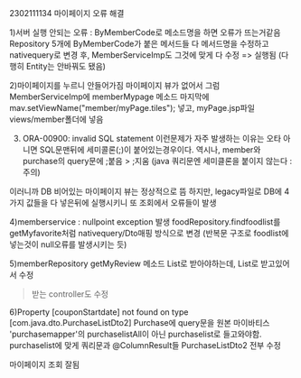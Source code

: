 2302111134
마이페이지 오류 해결

1)서버 실행 안되는 오류 : ByMemberCode로 메소드명을 하면 오류가 뜨는거같음
Repository 5개에 ByMemberCode가 붙은 메서드들 다 메서드명을 수정하고
nativequery로 변경 후, MemberServiceImp도 그것에 맞게 다 수정 => 실행됨
(다행히 Entity는 안바꿔도 됐음)

2)마이페이지를 누르니 안들어가짐
마이페이지 뷰가 없어서 그럼
MemberServiceImp에 memberMypage 메소드 마지막에
mav.setViewName("member/myPage.tiles"); 넣고,
myPage.jsp파일 views/member폴더에 넣음 

3) ORA-00900: invalid SQL statement
이런문제가 자주 발생하는 이유는 오타 아니면 SQL문맨뒤에 세미콜론(;)이 붙어있는경우이다.
역시나, member와 purchase의 query문에 ;붙음 > ;지움
(java 쿼리문엔 세미클론을 붙이지 않는다 : 주의)

이러니까 DB 비어있는 마이페이지 뷰는 정상적으로 뜸
하지만, legacy파일로 DB에 4가지 값들을 다 넣은뒤에 실행시키니 또 조회에서 오류들이 발생

4)memberservice : nullpoint exception 발생
foodRepository.findfoodlist를 getMyfavorite처럼 nativequery/Dto매핑 방식으로 변경
(반복문 구조로 foodlist에 넣는것이 null오류를 발생시키는 듯)


5)memberRepository getMyReview 메소드 List<MemberReviewDto>로 받아야하는데, 
List<FoodReviewDto>로 받고있어서 수정
>받는 controller도 수정

6)Property [couponStartdate] not found on type [com.java.dto.PurchaseListDto2]
Purchase에 query문을 원본 마이바티스 'purchasemapper'의 purchaselistAll이 아닌
purchaselist로 들고와야함.
purchaselist에 맞게 쿼리문과 @ColumnResult들 PurchaseListDto2 전부 수정

마이페이지 조회 잘됨
